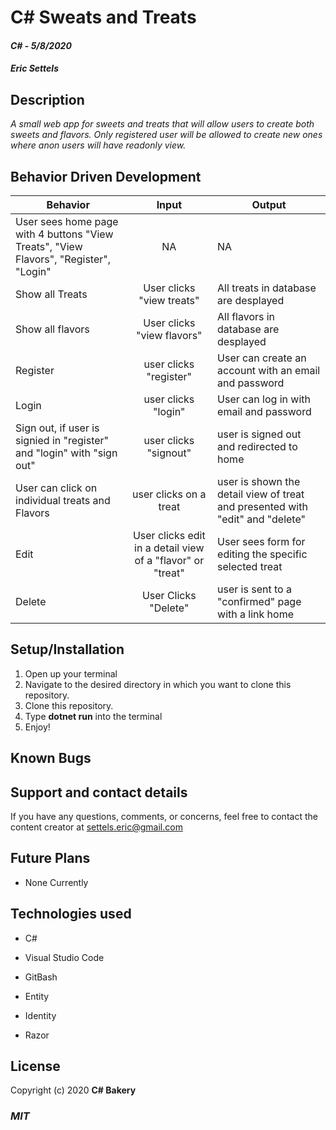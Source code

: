 # C# Sweats and Treats

#### _C#_ - _5/8/2020_

#### _Eric Settels_

## **Description**

_A small web app for sweets and treats that will allow users to create both sweets and flavors. Only registered user
will be allowed to create new ones where anon users will have readonly view._

## **Behavior Driven Development**

| Behavior                                                                              |                           Input                            | Output                                                                        |
| ------------------------------------------------------------------------------------- | :--------------------------------------------------------: | ----------------------------------------------------------------------------- |
| User sees home page with 4 buttons "View Treats", "View Flavors", "Register", "Login" |                             NA                             | NA                                                                            |
| Show all Treats                                                                       |                 User clicks "view treats"                  | All treats in database are desplayed                                          |
| Show all flavors                                                                      |                 User clicks "view flavors"                 | All flavors in database are desplayed                                         |
| Register                                                                              |                   user clicks "register"                   | User can create an account with an email and password                         |
| Login                                                                                 |                    user clicks "login"                     | User can log in with email and password                                       |
| Sign out, if user is signied in "register" and "login" with "sign out"                |                   user clicks "signout"                    | user is signed out and redirected to home                                     |
| User can click on individual treats and Flavors                                       |                   user clicks on a treat                   | user is shown the detail view of treat and presented with "edit" and "delete" |
| Edit                                                                                  | User clicks edit in a detail view of a "flavor" or "treat" | User sees form for editing the specific selected treat                        |
| Delete                                                                                |                    User Clicks "Delete"                    | user is sent to a "confirmed" page with a link home                           |

## **Setup/Installation**

1. Open up your terminal
2. Navigate to the desired directory in which you want to clone this repository.
3. Clone this repository.
4. Type **dotnet run** into the terminal
5. Enjoy!

## **Known Bugs**

## **Support and contact details**

If you have any questions, comments, or concerns, feel free to contact the content creator at settels.eric@gmail.com

## **Future Plans**

- None Currently

## **Technologies used**

- C#

- Visual Studio Code

- GitBash

- Entity

- Identity

- Razor

## **License**

Copyright (c) 2020 **C# Bakery**

### **_MIT_**
